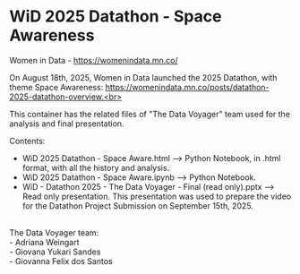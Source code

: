 <h1>WiD 2025 Datathon - Space Awareness</h1>

Women in Data - https://womenindata.mn.co/

On August 18th, 2025, Women in Data launched the 2025 Datathon, with theme Space Awareness: https://womenindata.mn.co/posts/datathon-2025-datathon-overview.<br>

This container has the related files of "The Data Voyager" team used for the analysis and final presentation.<br>

Contents: <br>
- WiD 2025 Datathon - Space Aware.html --> Python Notebook, in .html format, with all the history and analysis.<br>
- WiD 2025 Datathon - Space Aware.ipynb --> Python Notebook.<br>
- WiD - Datathon 2025 - The Data Voyager - Final (read only).pptx --> Read only presentation. This presentation was used to prepare the video for the Datathon Project Submission on September 15th, 2025.<br>
<br>
The Data Voyager team:<br>
- Adriana Weingart<br>
- Giovana Yukari Sandes<br>
- Giovanna Felix dos Santos

